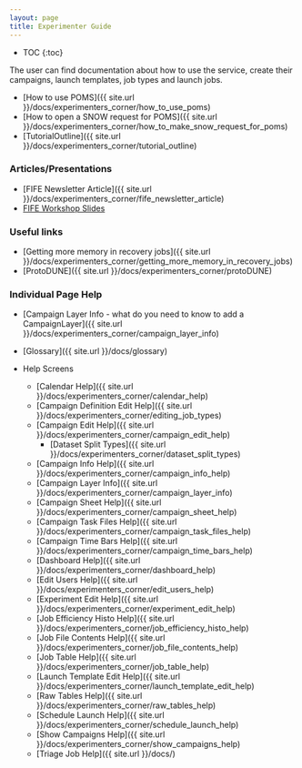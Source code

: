 ```yaml
---
layout: page
title: Experimenter Guide
---
```

* TOC
{:toc}

The user can find documentation about how to use the service, create their campaigns, launch templates, job types and launch jobs.

* [How to use POMS]({{ site.url }}/docs/experimenters_corner/how_to_use_poms)
* [How to open a SNOW request for POMS]({{ site.url }}/docs/experimenters_corner/how_to_make_snow_request_for_poms)
* [TutorialOutline]({{ site.url }}/docs/experimenters_corner/tutorial_outline)

### Articles/Presentations

* [FIFE Newsletter Article]({{ site.url }}/docs/experimenters_corner/fife_newsletter_article)
* [FIFE Workshop Slides](https://cdcvs.fnal.gov/redmine/documents/1070)


### Useful links

* [Getting more memory in recovery jobs]({{ site.url }}/docs/experimenters_corner/getting_more_memory_in_recovery_jobs)
* [ProtoDUNE]({{ site.url }}/docs/experimenters_corner/protoDUNE)

### Individual Page Help

* [Campaign Layer Info - what do you need to know to add a CampaignLayer]({{ site.url }}/docs/experimenters_corner/campaign_layer_info)
* [Glossary]({{ site.url }}/docs/glossary)

* Help Screens
  * [Calendar Help]({{ site.url }}/docs/experimenters_corner/calendar_help)
  * [Campaign Definition Edit Help]({{ site.url }}/docs/experimenters_corner/editing_job_types)
  * [Campaign Edit Help]({{ site.url }}/docs/experimenters_corner/campaign_edit_help)
    * [Dataset Split Types]({{ site.url }}/docs/experimenters_corner/dataset_split_types)
  * [Campaign Info Help]({{ site.url }}/docs/experimenters_corner/campaign_info_help)
  * [Campaign Layer Info]({{ site.url }}/docs/experimenters_corner/campaign_layer_info)
  * [Campaign Sheet Help]({{ site.url }}/docs/experimenters_corner/campaign_sheet_help)
  * [Campaign Task Files Help]({{ site.url }}/docs/experimenters_corner/campaign_task_files_help)
  * [Campaign Time Bars Help]({{ site.url }}/docs/experimenters_corner/campaign_time_bars_help)
  * [Dashboard Help]({{ site.url }}/docs/experimenters_corner/dashboard_help)
  * [Edit Users Help]({{ site.url }}/docs/experimenters_corner/edit_users_help)
  * [Experiment Edit Help]({{ site.url }}/docs/experimenters_corner/experiment_edit_help)
  * [Job Efficiency Histo Help]({{ site.url }}/docs/experimenters_corner/job_efficiency_histo_help)
  * [Job File Contents Help]({{ site.url }}/docs/experimenters_corner/job_file_contents_help)
  * [Job Table Help]({{ site.url }}/docs/experimenters_corner/job_table_help)
  * [Launch Template Edit Help]({{ site.url }}/docs/experimenters_corner/launch_template_edit_help)
  * [Raw Tables Help]({{ site.url }}/docs/experimenters_corner/raw_tables_help)
  * [Schedule Launch Help]({{ site.url }}/docs/experimenters_corner/schedule_launch_help)
  * [Show Campaigns Help]({{ site.url }}/docs/experimenters_corner/show_campaigns_help)
  * [Triage Job Help]({{ site.url }}/docs/)
